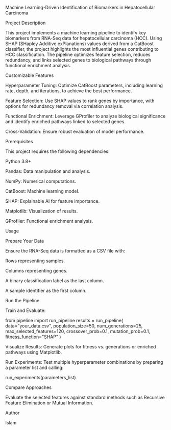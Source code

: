 Machine Learning-Driven Identification of Biomarkers in Hepatocellular Carcinoma

Project Description

This project implements a machine learning pipeline to identify key biomarkers from RNA-Seq data for hepatocellular carcinoma (HCC). Using SHAP (SHapley Additive exPlanations) values derived from a CatBoost classifier, the project highlights the most influential genes contributing to HCC classification. The pipeline optimizes feature selection, reduces redundancy, and links selected genes to biological pathways through functional enrichment analysis.

Customizable Features

Hyperparameter Tuning: Optimize CatBoost parameters, including learning rate, depth, and iterations, to achieve the best performance.

Feature Selection: Use SHAP values to rank genes by importance, with options for redundancy removal via correlation analysis.

Functional Enrichment: Leverage GProfiler to analyze biological significance and identify enriched pathways linked to selected genes.

Cross-Validation: Ensure robust evaluation of model performance.

Prerequisites

This project requires the following dependencies:

Python 3.8+

Pandas: Data manipulation and analysis.

NumPy: Numerical computations.

CatBoost: Machine learning model.

SHAP: Explainable AI for feature importance.

Matplotlib: Visualization of results.

GProfiler: Functional enrichment analysis.

Usage

Prepare Your Data

Ensure the RNA-Seq data is formatted as a CSV file with:

Rows representing samples.

Columns representing genes.

A binary classification label as the last column.

A sample identifier as the first column.

Run the Pipeline

Train and Evaluate:

from pipeline import run_pipeline
results = run_pipeline(
data="your_data.csv",
population_size=50,
num_generations=25,
max_selected_features=120,
crossover_prob=0.1,
mutation_prob=0.1,
fitness_function="SHAP"
)

Visualize Results:
Generate plots for fitness vs. generations or enriched pathways using Matplotlib.

Run Experiments:
Test multiple hyperparameter combinations by preparing a parameter list and calling:

run_experiments(parameters_list)

Compare Approaches

Evaluate the selected features against standard methods such as Recursive Feature Elimination or Mutual Information.

Author

Islam
